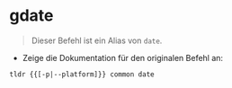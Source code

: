 # gdate

> Dieser Befehl ist ein Alias von `date`.

- Zeige die Dokumentation für den originalen Befehl an:

`tldr {{[-p|--platform]}} common date`
